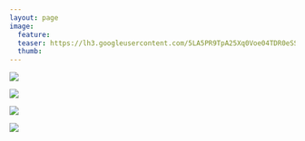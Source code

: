```yaml
---
layout: page
image:
  feature:
  teaser: https://lh3.googleusercontent.com/5LA5PR9TpA25Xq0Voe04TDR0eSSOo3a4GzkMHMeRBHQ=w245-h163-no
  thumb:
---
```


![](https://lh3.googleusercontent.com/YHV5A14BRNG6m5gTtLDn8dAGJF0mWxHF35EaGJ0yRKE=w800)

![](https://lh3.googleusercontent.com/LLaLivh8Oo7ZA1uyzZKdBcLnUNE4KRy_ysU75Ac4I1U=w800)

![](https://lh3.googleusercontent.com/yE2kFi-7oR_CN79Iavjy8NL1FiAvOu8eL4-td3ocGxI=w800)

![](https://lh3.googleusercontent.com/Surux3eAvdWKIHwpOaqfEI1BmYTyk2Asy2bH2EwGzjQ=w800)
